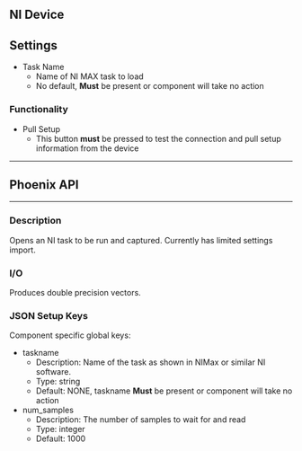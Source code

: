 ## NI Device
## Settings
- Task Name
  - Name of NI MAX task to load
  - No default, **Must** be present or component will take no action

### Functionality
- Pull Setup
  - This button **must** be pressed to test the connection and pull setup information from the device
___
## Phoenix API
___
### Description

Opens an NI task to be run and captured. Currently has limited settings import.

### I/O

Produces double precision vectors.

### JSON Setup Keys

Component specific global keys:
- taskname
  - Description: Name of the task as shown in NIMax or similar NI software.
  - Type: string
  - Default: NONE, taskname **Must** be present or component will take no action
- num_samples
  - Description: The number of samples to wait for and read
  - Type: integer
  - Default: 1000



